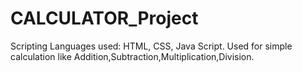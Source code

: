 # CALCULATOR_Project
Scripting Languages used: HTML, CSS, Java Script.
Used for simple calculation like Addition,Subtraction,Multiplication,Division.
